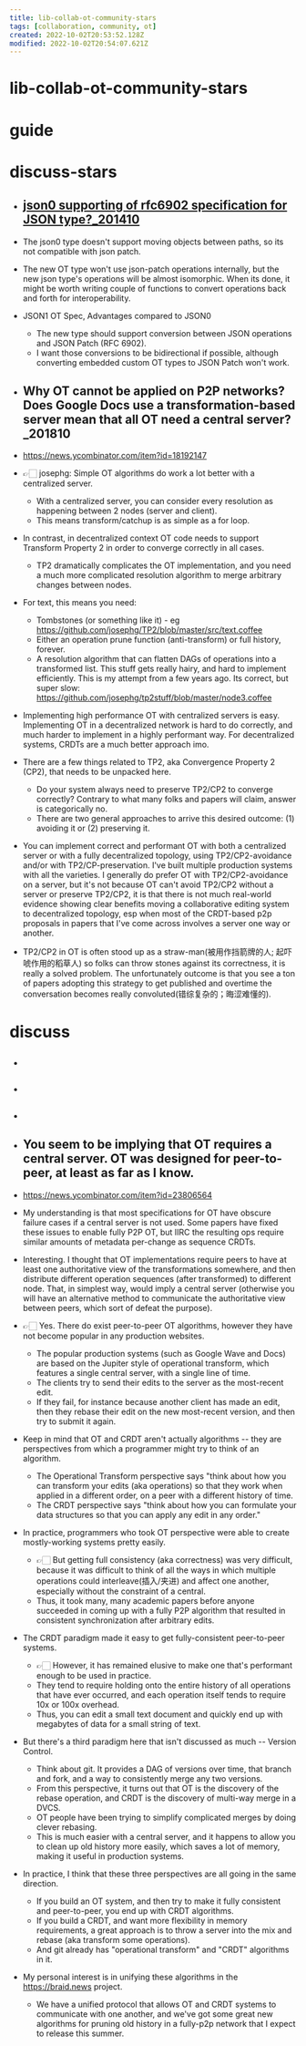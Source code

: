 ```yaml
---
title: lib-collab-ot-community-stars
tags: [collaboration, community, ot]
created: 2022-10-02T20:53:52.128Z
modified: 2022-10-02T20:54:07.621Z
---
```


# lib-collab-ot-community-stars

# guide

# discuss-stars
- ## [json0 supporting of rfc6902 specification for JSON type?_201410](https://github.com/ottypes/json0/issues/4)
- The json0 type doesn't support moving objects between paths, so its not compatible with json patch.
- The new OT type won't use json-patch operations internally, but the new json type's operations will be almost isomorphic. When its done, it might be worth writing couple of functions to convert operations back and forth for interoperability.

- JSON1 OT Spec, Advantages compared to JSON0
  - The new type should support conversion between JSON operations and JSON Patch (RFC 6902). 
  - I want those conversions to be bidirectional if possible, although converting embedded custom OT types to JSON Patch won't work.

- ## Why OT cannot be applied on P2P networks? Does Google Docs use a transformation-based server mean that all OT need a central server?_201810
- https://news.ycombinator.com/item?id=18192147

- 👉🏻 josephg: Simple OT algorithms do work a lot better with a centralized server.
  - With a centralized server, you can consider every resolution as happening between 2 nodes (server and client). 
  - This means transform/catchup is as simple as a for loop.
- In contrast, in decentralized context OT code needs to support Transform Property 2 in order to converge correctly in all cases. 
  - TP2 dramatically complicates the OT implementation, and you need a much more complicated resolution algorithm to merge arbitrary changes between nodes.
- For text, this means you need:
  - Tombstones (or something like it) - eg https://github.com/josephg/TP2/blob/master/src/text.coffee
  - Either an operation prune function (anti-transform) or full history, forever.
  - A resolution algorithm that can flatten DAGs of operations into a transformed list. This stuff gets really hairy, and hard to implement efficiently. This is my attempt from a few years ago. Its correct, but super slow: https://github.com/josephg/tp2stuff/blob/master/node3.coffee
- Implementing high performance OT with centralized servers is easy. Implementing OT in a decentralized network is hard to do correctly, and much harder to implement in a highly performant way. For decentralized systems, CRDTs are a much better approach imo.

- There are a few things related to TP2, aka Convergence Property 2 (CP2), that needs to be unpacked here.
  - Do your system always need to preserve TP2/CP2 to converge correctly? Contrary to what many folks and papers will claim, answer is categorically no.
  - There are two general approaches to arrive this desired outcome: (1) avoiding it or (2) preserving it.

- You can implement correct and performant OT with both a centralized server or with a fully decentralized topology, using TP2/CP2-avoidance and/or with TP2/CP-preservation. I've built multiple production systems with all the varieties. I generally do prefer OT with TP2/CP2-avoidance on a server, but it's not because OT can't avoid TP2/CP2 without a server or preserve TP2/CP2, it is that there is not much real-world evidence showing clear benefits moving a collaborative editing system to decentralized topology, esp when most of the CRDT-based p2p proposals in papers that I've come across involves a server one way or another.

- TP2/CP2 in OT is often stood up as a straw-man(被用作挡箭牌的人; 起吓唬作用的稻草人) so folks can throw stones against its correctness, it is really a solved problem. The unfortunately outcome is that you see a ton of papers adopting this strategy to get published and overtime the conversation becomes really convoluted(错综复杂的；晦涩难懂的).
# discuss
- ## 

- ## 

- ## 

- ## You seem to be implying that OT requires a central server. OT was designed for peer-to-peer, at least as far as I know.
- https://news.ycombinator.com/item?id=23806564
- My understanding is that most specifications for OT have obscure failure cases if a central server is not used. Some papers have fixed these issues to enable fully P2P OT, but IIRC the resulting ops require similar amounts of metadata per-change as sequence CRDTs.

- Interesting. I thought that OT implementations require peers to have at least one authoritative view of the transformations somewhere, and then distribute different operation sequences (after transformed) to different node. That, in simplest way, would imply a central server (otherwise you will have an alternative method to communicate the authoritative view between peers, which sort of defeat the purpose).

- 👉🏻 Yes. There do exist peer-to-peer OT algorithms, however they have not become popular in any production websites.
  - The popular production systems (such as Google Wave and Docs) are based on the Jupiter style of operational transform, which features a single central server, with a single line of time. 
  - The clients try to send their edits to the server as the most-recent edit. 
  - If they fail, for instance because another client has made an edit, then they rebase their edit on the new most-recent version, and then try to submit it again.
- Keep in mind that OT and CRDT aren't actually algorithms -- they are perspectives from which a programmer might try to think of an algorithm.
  - The Operational Transform perspective says "think about how you can transform your edits (aka operations) so that they work when applied in a different order, on a peer with a different history of time.
  - The CRDT perspective says "think about how you can formulate your data structures so that you can apply any edit in any order."

- In practice, programmers who took OT perspective were able to create mostly-working systems pretty easily. 
  - 👉🏻 But getting full consistency (aka correctness) was very difficult, because it was difficult to think of all the ways in which multiple operations could interleave(插入/夹进) and affect one another, especially without the constraint of a central. 
  - Thus, it took many, many academic papers before anyone succeeded in coming up with a fully P2P algorithm that resulted in consistent synchronization after arbitrary edits.

- The CRDT paradigm made it easy to get fully-consistent peer-to-peer systems. 
  - 👉🏻 However, it has remained elusive to make one that's performant enough to be used in practice. 
  - They tend to require holding onto the entire history of all operations that have ever occurred, and each operation itself tends to require 10x or 100x overhead. 
  - Thus, you can edit a small text document and quickly end up with megabytes of data for a small string of text.

- But there's a third paradigm here that isn't discussed as much -- Version Control. 
  - Think about git. It provides a DAG of versions over time, that branch and fork, and a way to consistently merge any two versions. 
  - From this perspective, it turns out that OT is the discovery of the rebase operation, and CRDT is the discovery of multi-way merge in a DVCS. 
  - OT people have been trying to simplify complicated merges by doing clever rebasing. 
  - This is much easier with a central server, and it happens to allow you to clean up old history more easily, which saves a lot of memory, making it useful in production systems.

- In practice, I think that these three perspectives are all going in the same direction. 
  - If you build an OT system, and then try to make it fully consistent and peer-to-peer, you end up with CRDT algorithms. 
  - If you build a CRDT, and want more flexibility in memory requirements, a great approach is to throw a server into the mix and rebase (aka transform some operations). 
  - And git already has "operational transform" and "CRDT" algorithms in it.

- My personal interest is in unifying these algorithms in the https://braid.news project. 
  - We have a unified protocol that allows OT and CRDT systems to communicate with one another, and we've got some great new algorithms for pruning old history in a fully-p2p network that I expect to release this summer.

